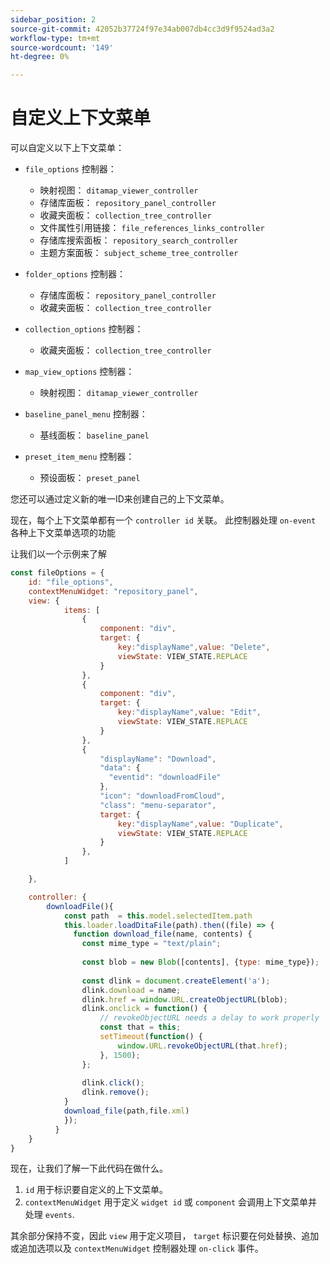 ```yaml
---
sidebar_position: 2
source-git-commit: 42052b37724f97e34ab007db4cc3d9f9524ad3a2
workflow-type: tm+mt
source-wordcount: '149'
ht-degree: 0%

---
```



# 自定义上下文菜单

可以自定义以下上下文菜单：

- `file_options`
控制器：
   - 映射视图： `ditamap_viewer_controller`
   - 存储库面板： `repository_panel_controller`
   - 收藏夹面板： `collection_tree_controller`
   - 文件属性引用链接： `file_references_links_controller`
   - 存储库搜索面板： `repository_search_controller`
   - 主题方案面板： `subject_scheme_tree_controller`

- `folder_options`
控制器：
   - 存储库面板： `repository_panel_controller`
   - 收藏夹面板： `collection_tree_controller`

- `collection_options`
控制器：
   - 收藏夹面板： `collection_tree_controller`

- `map_view_options`
控制器：
   - 映射视图： `ditamap_viewer_controller`

- `baseline_panel_menu`
控制器：
   - 基线面板： `baseline_panel`

- `preset_item_menu`
控制器：
   - 预设面板： `preset_panel`

您还可以通过定义新的唯一ID来创建自己的上下文菜单。

现在，每个上下文菜单都有一个 `controller id` 关联。 此控制器处理 `on-event` 各种上下文菜单选项的功能

让我们以一个示例来了解

```js title=customise_context_menu.js"
const fileOptions = {
    id: "file_options",
    contextMenuWidget: "repository_panel",
    view: {
            items: [
                {
                    component: "div",
                    target: {
                        key:"displayName",value: "Delete",                    
                        viewState: VIEW_STATE.REPLACE
                    }
                },
                {
                    component: "div",
                    target: {
                        key:"displayName",value: "Edit",                    
                        viewState: VIEW_STATE.REPLACE
                    }
                },
                {
                    "displayName": "Download",
                    "data": {
                      "eventid": "downloadFile"
                    },
                    "icon": "downloadFromCloud",
                    "class": "menu-separator",         
                    target: {
                        key:"displayName",value: "Duplicate",                    
                        viewState: VIEW_STATE.REPLACE
                    }
                },
            ]

    },

    controller: {
        downloadFile(){
            const path  = this.model.selectedItem.path
            this.loader.loadDitaFile(path).then((file) => {
              function download_file(name, contents) {
                const mime_type = "text/plain";
        
                const blob = new Blob([contents], {type: mime_type});
        
                const dlink = document.createElement('a');
                dlink.download = name;
                dlink.href = window.URL.createObjectURL(blob);
                dlink.onclick = function() {
                    // revokeObjectURL needs a delay to work properly
                    const that = this;
                    setTimeout(function() {
                        window.URL.revokeObjectURL(that.href);
                    }, 1500);
                };
        
                dlink.click();
                dlink.remove();
            }
            download_file(path,file.xml)
            });
          }
    }
}
```

现在，让我们了解一下此代码在做什么。

1. `id` 用于标识要自定义的上下文菜单。
2. `contextMenuWidget` 用于定义 `widget id` 或 `component` 会调用上下文菜单并处理 `events`.

其余部分保持不变，因此 `view` 用于定义项目， `target` 标识要在何处替换、追加或追加选项以及 `contextMenuWidget` 控制器处理 `on-click` 事件。
